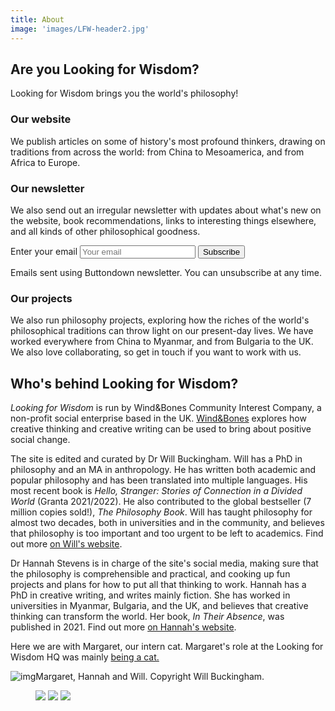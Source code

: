 ```yaml
---
title: About
image: 'images/LFW-header2.jpg'
---
```


## Are you Looking for Wisdom?

Looking for Wisdom brings you the world's philosophy! 

### Our website

We publish articles on some of history's most profound thinkers, drawing on traditions from across the world: from China to Mesoamerica, and from Africa to Europe.

### Our newsletter

We also send out an irregular newsletter with updates about what's new on the website, book recommendations, links to interesting things elsewhere, and all kinds of other philosophical goodness.

<div class="hero__subscribe">
<form class="subscribe-form validate" action="https://buttondown.email/api/emails/embed-subscribe/lookingforwisdom" method="post" target="popupwindow"  onsubmit="window.open('https://buttondown.email/lookingforwisdom', 'popupwindow')"
              class="embeddable-buttondown-form"
            >
              <label class="screen-reader-text" for="bd-email">Enter your email</label>
              <input class="subscribe-email required email" id="mce-EMAIL" type="email" name="email" id="bd-email" placeholder="Your email"/>
              <input class="button button--primary button--small subscribe-button" id="membedded-subscribe" type="submit" value="Subscribe" />
              <p class="greyout">
                Emails sent using Buttondown newsletter. You can unsubscribe at any time.
              </p>
            </form>
</div>

### Our projects

We also run philosophy projects, exploring how the riches of the world's philosophical traditions can throw light on our present-day lives. We have worked everywhere from China to Myanmar, and from Bulgaria to the UK. We also love collaborating, so get in touch if you want to work with us.

<div class="wrapper">
	<div class="divider div-transparent div-dot"></div>
</div>

## Who's behind Looking for Wisdom?

_Looking for Wisdom_ is run by Wind&Bones Community Interest Company, a non-profit social enterprise based in the UK. [Wind&Bones](https://www.windandbones.com) explores how creative thinking and creative writing can be used to bring about positive social change.

The site is edited and curated by Dr Will Buckingham. Will has a PhD in philosophy and an MA in anthropology. He has written both academic and popular philosophy and has been translated into multiple languages. His most recent book is _Hello, Stranger: Stories of Connection in a Divided World_  (Granta 2021/2022). He also contributed to the global bestseller (7 million copies sold!), _The Philosophy Book_. Will has taught philosophy for almost two decades, both in universities and in the community, and believes that philosophy is too important and too urgent to be left to academics. Find out more [on Will's website](https://www.willbuckingham.com).

Dr Hannah Stevens is in charge of the site's social media, making sure that the philosophy is comprehensible and practical, and cooking up fun projects and plans for how to put all that thinking to work. Hannah has a PhD in creative writing, and writes mainly fiction. She has worked in universities in Myanmar, Bulgaria, and the UK, and believes that creative thinking can transform the world. Her book, _In Their Absence_, was published in 2021. Find out more [on Hannah's website](https://www.hannahstevenswriter.com).

Here we are with Margaret, our intern cat. Margaret's role at the Looking for Wisdom HQ was mainly [being a cat.](/virtuous-cats/) 

![img](/images/mags.jpeg)Margaret, Hannah and Will. Copyright Will Buckingham. 

<figure src="__GHOST_URL__/content/images/2022/05/mags.jpeg" caption="Will, Hannah and Margaret the Intern Cat" >



<div class="gallery-box">
  <div class="gallery">
    <img src="/images/windandbonesworkshop.jpg" loading="lazy">
    <img src="/images/cafe3.jpg" loading="lazy">
    <img src="/images/hannah.jpg" loading="lazy">
  </div>
</div>
